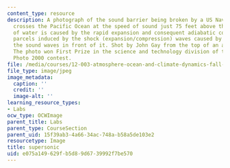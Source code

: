 ```yaml
---
content_type: resource
description: A photograph of the sound barrier being broken by a US Navy Jet as it
  crosses the Pacific Ocean at the speed of sound just 75 feet above the water. Condensation
  of water is caused by the rapid expansion and consequent adiabatic cooling of air
  parcels induced by the shock (expansion/compression) waves caused by the plane outrunning
  the sound waves in front of it. Shot by John Gay from the top of an aircraft carrier.
  The photo won First Prize in the science and technology division of the World Press
  Photo 2000 contest.
file: /media/courses/12-003-atmosphere-ocean-and-climate-dynamics-fall-2008/e075a149629fb5d89d6739992f7be570_supersonic.jpg
file_type: image/jpeg
image_metadata:
  caption: ''
  credit: ''
  image-alt: ''
learning_resource_types:
- Labs
ocw_type: OCWImage
parent_title: Labs
parent_type: CourseSection
parent_uid: 15f39ab3-4a66-34ac-748a-b58a5de103e2
resourcetype: Image
title: supersonic
uid: e075a149-629f-b5d8-9d67-39992f7be570
---
```


